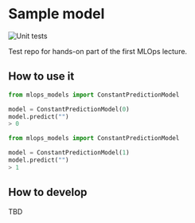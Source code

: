 # Sample model 

![Unit tests](https://github.com/FRI-Machine-Learning-Operations-22-23/mlops-01-hands-on/actions/workflows/test-package.yml/badge.svg)

Test repo for hands-on part of the first MLOps lecture.


## How to use it



```python
from mlops_models import ConstantPredictionModel

model = ConstantPredictionModel(0)
model.predict("")
> 0
```


```python
from mlops_models import ConstantPredictionModel

model = ConstantPredictionModel(1)
model.predict("")
> 1
```


## How to develop

TBD
